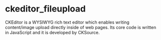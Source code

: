 # ckeditor_fileupload
CKEditor is a WYSIWYG rich text editor which enables writing content/image upload directly inside of web pages. Its core code is written in JavaScript and it is developed by CKSource.
